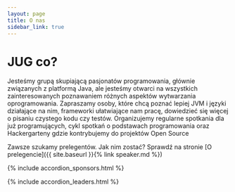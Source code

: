 ```yaml
---
layout: page
title: O nas
sidebar_link: true
---
```

<h1> JUG co? </h1>
Jesteśmy grupą skupiającą pasjonatów programowania, głównie związanych z platformą Java, ale jesteśmy otwarci na wszystkich zainteresowanych poznawaniem różnych aspektów wytwarzania oprogramowania. Zapraszamy osoby, które chcą poznać lepiej JVM i języki działające na nim, frameworki ułatwiające nam pracę, dowiedzieć się więcej o pisaniu czystego kodu czy testów.
Organizujemy regularne spotkania dla już programujących, cykl spotkań o podstawach programowania oraz Hackergarteny gdzie kontrybujemy do projektów Open Source

Zawsze szukamy prelegentów. Jak nim zostać? Sprawdź na stronie [O prelegencie]({{ site.baseurl }}{% link speaker.md %})

{% include accordion_sponsors.html %}

{% include accordion_leaders.html %}
